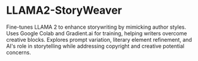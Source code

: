 # LLAMA2-StoryWeaver
Fine-tunes LLAMA 2 to enhance storywriting by mimicking author styles. Uses Google Colab and Gradient.ai for training, helping writers overcome creative blocks. Explores prompt variation, literary element refinement, and AI's role in storytelling while addressing copyright and creative potential concerns.
